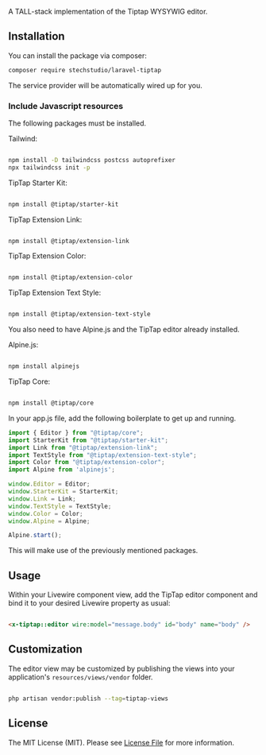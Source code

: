 A TALL-stack implementation of the Tiptap WYSYWIG editor.

## Installation

You can install the package via composer:

```bash
composer require stechstudio/laravel-tiptap
```

The service provider will be automatically wired up for you.

### Include Javascript resources

The following packages must be installed.

Tailwind:

```bash

npm install -D tailwindcss postcss autoprefixer
npx tailwindcss init -p
```

TipTap Starter Kit:

```bash

npm install @tiptap/starter-kit
```

TipTap Extension Link:

```bash

npm install @tiptap/extension-link
```

TipTap Extension Color:

```bash

npm install @tiptap/extension-color
```

TipTap Extension Text Style:

```bash

npm install @tiptap/extension-text-style
```

You also need to have Alpine.js and the TipTap editor already installed.

Alpine.js:

```bash

npm install alpinejs
```

TipTap Core:

```bash

npm install @tiptap/core
```

In your app.js file, add the following boilerplate to get up and running.

```js
import { Editor } from "@tiptap/core";
import StarterKit from "@tiptap/starter-kit";
import Link from "@tiptap/extension-link";
import TextStyle from "@tiptap/extension-text-style";
import Color from "@tiptap/extension-color";
import Alpine from 'alpinejs';

window.Editor = Editor;
window.StarterKit = StarterKit;
window.Link = Link;
window.TextStyle = TextStyle;
window.Color = Color;
window.Alpine = Alpine;

Alpine.start();
```

This will make use of the previously mentioned packages.

## Usage

Within your Livewire component view, add the TipTap editor component and bind it to your desired Livewire property as usual:

```html

<x-tiptap::editor wire:model="message.body" id="body" name="body" />
```

## Customization

The editor view may be customized by publishing the views into your application's `resources/views/vendor` folder.

```bash

php artisan vendor:publish --tag=tiptap-views
```

## License

The MIT License (MIT). Please see [License File](LICENSE.md) for more information.
